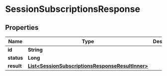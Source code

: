 

# SessionSubscriptionsResponse


## Properties

| Name | Type | Description | Notes |
|------------ | ------------- | ------------- | -------------|
|**id** | **String** |  |  [optional] |
|**status** | **Long** |  |  [optional] |
|**result** | [**List&lt;SessionSubscriptionsResponseResultInner&gt;**](SessionSubscriptionsResponseResultInner.md) |  |  [optional] |



